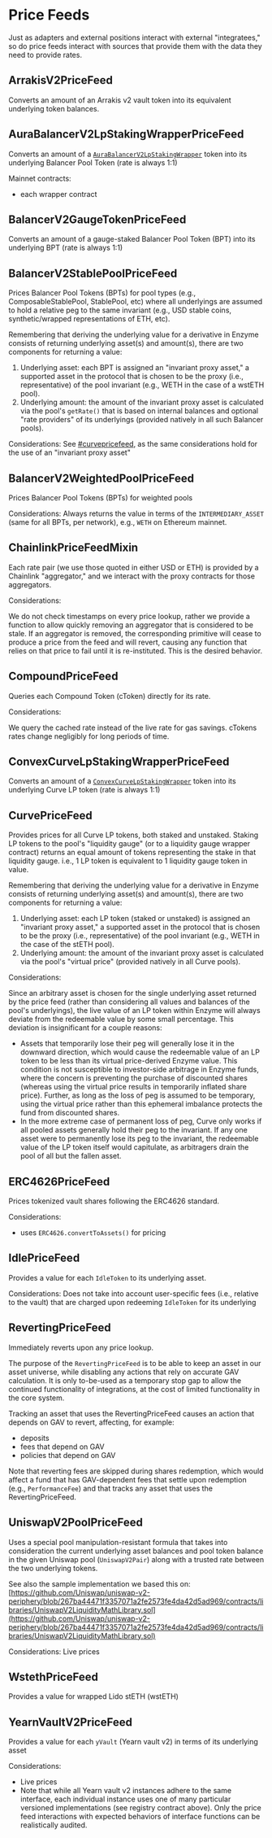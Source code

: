 # Price Feeds

Just as adapters and external positions interact with external "integratees," so do price feeds interact with sources that provide them with the data they need to provide rates.

## ArrakisV2PriceFeed

Converts an amount of an Arrakis v2 vault token into its equivalent underlying token balances.

## AuraBalancerV2LpStakingWrapperPriceFeed

Converts an amount of a [`AuraBalancerV2LpStakingWrapper`](../peripheral-features/staking-wrappers.md#aurabalancerv2lpstakingwrapper) token into its underlying Balancer Pool Token (rate is always 1:1)

Mainnet contracts:

* each wrapper contract

## BalancerV2GaugeTokenPriceFeed

Converts an amount of a gauge-staked Balancer Pool Token (BPT) into its underlying BPT (rate is always 1:1)

## BalancerV2StablePoolPriceFeed

Prices Balancer Pool Tokens (BPTs) for pool types (e.g., ComposableStablePool, StablePool, etc) where all underlyings are assumed to hold a relative peg to the same invariant (e.g., USD stable coins, synthetic/wrapped representations of ETH, etc).

Remembering that deriving the underlying value for a derivative in Enzyme consists of returning underlying asset(s) and amount(s), there are two components for returning a value:

1. Underlying asset: each BPT is assigned an "invariant proxy asset," a supported asset in the protocol that is chosen to be the proxy (i.e., representative) of the pool invariant (e.g., WETH in the case of a wstETH pool).
2. Underlying amount: the amount of the invariant proxy asset is calculated via the pool's `getRate()` that is based on internal balances and optional "rate providers" of its underlyings (provided natively in all such Balancer pools).

Considerations: See [#curvepricefeed](price-feed-sources.md#curvepricefeed "mention"), as the same considerations hold for the use of an "invariant proxy asset"

## BalancerV2WeightedPoolPriceFeed

Prices Balancer Pool Tokens (BPTs) for weighted pools

Considerations: Always returns the value in terms of the `INTERMEDIARY_ASSET` (same for all BPTs, per network), e.g., `WETH` on Ethereum mainnet.

## ChainlinkPriceFeedMixin

Each rate pair (we use those quoted in either USD or ETH) is provided by a Chainlink "aggregator," and we interact with the proxy contracts for those aggregators.

Considerations:

We do not check timestamps on every price lookup, rather we provide a function to allow quickly removing an aggregator that is considered to be stale. If an aggregator is removed, the corresponding primitive will cease to produce a price from the feed and will revert, causing any function that relies on that price to fail until it is re-instituted. This is the desired behavior.

## CompoundPriceFeed

Queries each Compound Token (cToken) directly for its rate.

Considerations:

We query the cached rate instead of the live rate for gas savings. cTokens rates change negligibly for long periods of time.

## ConvexCurveLpStakingWrapperPriceFeed

Converts an amount of a [`ConvexCurveLpStakingWrapper`](../peripheral-features/staking-wrappers.md#convexcurvelpstakingwrapper) token into its underlying Curve LP token (rate is always 1:1)

## CurvePriceFeed

Provides prices for all Curve LP tokens, both staked and unstaked. Staking LP tokens to the pool's "liquidity gauge" (or to a liquidity gauge wrapper contract) returns an equal amount of tokens representing the stake in that liquidity gauge. i.e., 1 LP token is equivalent to 1 liquidity gauge token in value.

Remembering that deriving the underlying value for a derivative in Enzyme consists of returning underlying asset(s) and amount(s), there are two components for returning a value:

1. Underlying asset: each LP token (staked or unstaked) is assigned an "invariant proxy asset," a supported asset in the protocol that is chosen to be the proxy (i.e., representative) of the pool invariant (e.g., WETH in the case of the stETH pool).
2. Underlying amount: the amount of the invariant proxy asset is calculated via the pool's "virtual price" (provided natively in all Curve pools).

Considerations:

Since an arbitrary asset is chosen for the single underlying asset returned by the price feed (rather than considering all values and balances of the pool's underlyings), the live value of an LP token within Enzyme will always deviate from the redeemable value by some small percentage. This deviation is insignificant for a couple reasons:

* Assets that temporarily lose their peg will generally lose it in the downward direction, which would cause the redeemable value of an LP token to be less than its virtual price-derived Enzyme value. This condition is not susceptible to investor-side arbitrage in Enzyme funds, where the concern is preventing the purchase of discounted shares (whereas using the virtual price results in temporarily inflated share price). Further, as long as the loss of peg is assumed to be temporary, using the virtual price rather than this ephemeral imbalance protects the fund from discounted shares.
* In the more extreme case of permanent loss of peg, Curve only works if all pooled assets generally hold their peg to the invariant. If any one asset were to permanently lose its peg to the invariant, the redeemable value of the LP token itself would capitulate, as arbitragers drain the pool of all but the fallen asset.

## ERC4626PriceFeed

Prices tokenized vault shares following the ERC4626 standard.

Considerations:

* uses `ERC4626.convertToAssets()` for pricing

## IdlePriceFeed

Provides a value for each `IdleToken` to its underlying asset.

Considerations: Does not take into account user-specific fees (i.e., relative to the vault) that are charged upon redeeming `IdleToken` for its underlying

## RevertingPriceFeed

Immediately reverts upon any price lookup.

The purpose of the `RevertingPriceFeed` is to be able to keep an asset in our asset universe, while disabling any actions that rely on accurate GAV calculation. It is only to-be-used as a temporary stop gap to allow the continued functionality of integrations, at the cost of limited functionality in the core system.

Tracking an asset that uses the RevertingPriceFeed causes an action that depends on GAV to revert, affecting, for example:

* deposits
* fees that depend on GAV
* policies that depend on GAV

Note that reverting fees are skipped during shares redemption, which would affect a fund that has GAV-dependent fees that settle upon redemption (e.g., `PerformanceFee`) and that tracks any asset that uses the RevertingPriceFeed.

## UniswapV2PoolPriceFeed

Uses a special pool manipulation-resistant formula that takes into consideration the current underlying asset balances and pool token balance in the given Uniswap pool (`UniswapV2Pair`) along with a trusted rate between the two underlying tokens.

See also the sample implementation we based this on: [https://github.com/Uniswap/uniswap-v2-periphery/blob/267ba44471f3357071a2fe2573fe4da42d5ad969/contracts/libraries/UniswapV2LiquidityMathLibrary.sol](https://github.com/Uniswap/uniswap-v2-periphery/blob/267ba44471f3357071a2fe2573fe4da42d5ad969/contracts/libraries/UniswapV2LiquidityMathLibrary.sol)

Considerations: Live prices

## WstethPriceFeed

Provides a value for wrapped Lido stETH (wstETH)

## YearnVaultV2PriceFeed

Provides a value for each `yVault` (Yearn vault v2) in terms of its underlying asset

Considerations:

* Live prices
* Note that while all Yearn vault v2 instances adhere to the same interface, each individual instance uses one of many particular versioned implementations (see registry contract above). Only the price feed interactions with expected behaviors of interface functions can be realistically audited.
